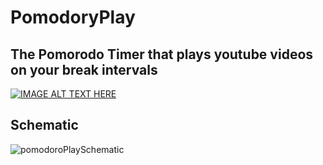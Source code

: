 # PomodoryPlay
## The Pomorodo Timer that plays youtube videos on your break intervals

[![IMAGE ALT TEXT HERE](https://img.youtube.com/vi/NcsmPQeDj7A/0.jpg)](https://www.youtube.com/watch?v=NcsmPQeDj7A)

## Schematic
![pomodoroPlaySchematic](https://github.com/user-attachments/assets/8809bafd-97a9-4638-80ad-306a1f3f730f)
